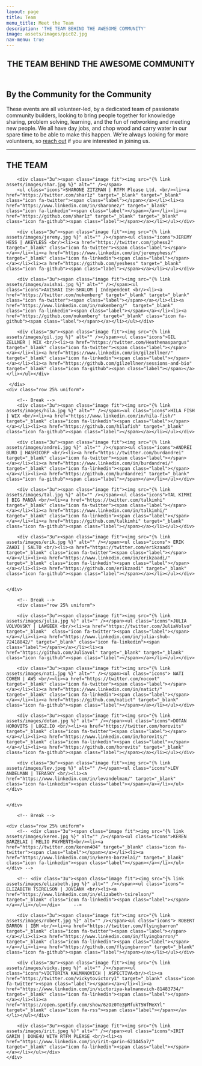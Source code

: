 ```yaml
---
layout: page
title: Team
menu_title: Meet the Team 
description: 'THE TEAM BEHIND THE AWESOME COMMUNITY'
image: assets/images/pic02.jpg
nav-menu: true
---
```


<!-- Main -->
<div id="main" class="alt">

<!-- One -->
<section id="one">
	<div class="inner">
		<header class="major">
			<h1>THE TEAM BEHIND THE AWESOME COMMUNITY</h1>
		</header>

<!-- Content -->
<h2 id="content">By the Community for the Community</h2>

<div class="box">
	<p>These events are all volunteer-led, by a dedicated team of passionate community builders, looking to bring people together for knowledge sharing, problem solving, learning, and the fun of networking and meeting new people.  We all have day jobs, and chop wood and carry water in our spare time to be able to make this happen. We're always looking for more volunteers, so <a href="#contact">reach out</a> if you are interested in joining us.</p>
</div>

<hr class="major" />

<!-- Elements -->
<h2 id="elements">THE TEAM</h2>
<div class="row 200%">
	<div class="12u 12u$(small)">

<!-- Image -->
<div class="box alt">
	<div class="row 25% uniform">

        <div class="3u"><span class="image fit"><img src="{% link assets/images/shar.jpg %}" alt="" /></span>
        <ul class="icons">SHARONE ZITZMAN | RTFM Please Ltd. <br/><li><a href="https://twitter.com/shar1z" target="_blank" target="_blank" class="icon fa-twitter"><span class="label"></span></a></li><li><a href="https://www.linkedin.com/in/sharonez/" target="_blank" class="icon fa-linkedin"><span class="label"></span></a></li><li><a href="https://github.com/shar1z" target="_blank" target="_blank" class="icon fa-github"><span class="label"></span></a></li></ul></div>

        <div class="3u"><span class="image fit"><img src="{% link assets/images/jeremy.jpg %}" alt="" /></span><ul class="icons">JEREMY HESS | AKEYLESS <br/><li><a href="https://twitter.com/jphess2" target="_blank" class="icon fa-twitter"><span class="label"></span></a></li><li><a href="https://www.linkedin.com/in/jeremyphess/" target="_blank" class="icon fa-linkedin"><span class="label"></span></a></li><li><a href="https://github.com/yeshess" target="_blank" class="icon fa-github"><span class="label"></span></a></li></ul></div>

		<div class="3u"><span class="image fit"><img src="{% link assets/images/avishai.jpg %}" alt="" /></span><ul class="icons">AVISHAI ISH-SHALOM | Independent <br/><li><a href="https://twitter.com/nukemberg" target="_blank" target="_blank" class="icon fa-twitter"><span class="label"></span></a></li><li><a href="https://www.linkedin.com/in/nukemberg/"  target="_blank" class="icon fa-linkedin"><span class="label"></span></a></li><li><a href="https://github.com/nukemberg" target="_blank" class="icon fa-github"><span class="label"></span></a></li></ul></div>

		<div class="3u"><span class="image fit"><img src="{% link assets/images/gil.jpg %}" alt="" /></span><ul class="icons">GIL ZELLNER | WIX <br/><li><a href="https://twitter.com/Heathenaspargus" target="_blank" class="icon fa-twitter"><span class="label"></span></a></li><li><a href="https://www.linkedin.com/in/gilzellner/" target="_blank" class="icon fa-linkedin"><span class="label"></span></a></li><li><a href="https://github.com/gilzellner/sessions-and-bio" target="_blank" class="icon fa-github"><span class="label"></span></a></li></ul></div>

     </div>
    <div class="row 25% uniform">

		<!-- Break -->
		<div class="3u"><span class="image fit"><img src="{% link assets/images/hila.jpg %}" alt="" /></span><ul class="icons">HILA FISH | WIX <br/><li><a href="https://www.linkedin.com/in/hila-fish/" target="_blank" class="icon fa-linkedin"><span class="label"></span></a></li><li><a href="https://github.com/hilafish" target="_blank" class="icon fa-github"><span class="label"></span></a></li></ul></div>

		<div class="3u"><span class="image fit"><img src="{% link assets/images/andrei.jpg %}" alt="" /></span><ul class="icons">ANDREI BURD | HASHICORP <br/><li><a href="https://twitter.com/burdandrei" target="_blank" class="icon fa-twitter"><span class="label"></span></a></li><li><a href="https://www.linkedin.com/in/burdandrei/" target="_blank" class="icon fa-linkedin"><span class="label"></span></a></li><li><a href="https://github.com/burdandrei" target="_blank" class="icon fa-github"><span class="label"></span></a></li></ul></div>

		<div class="3u"><span class="image fit"><img src="{% link assets/images/tal.jpg %}" alt="" /></span><ul class="icons">TAL KIMHI | BIG PANDA <br/><li><a href="https://twitter.com/talkimhi" target="_blank" class="icon fa-twitter"><span class="label"></span></a></li><li><a href="https://www.linkedin.com/in/talkimhi/" target="_blank" class="icon fa-linkedin"><span class="label"></span></a></li><li><a href="https://github.com/talkimhi" target="_blank" class="icon fa-github"><span class="label"></span></a></li></ul></div>

        <div class="3u"><span class="image fit"><img src="{% link assets/images/erik.jpg %}" alt="" /></span><ul class="icons"> ERIK ZAADI | SALTO <br/><li><a href="https://twitter.com/erikzaadi" target="_blank" class="icon fa-twitter"><span class="label"></span></a></li><li><a href="https://www.linkedin.com/in/erikzaadi/" target="_blank" class="icon fa-linkedin"><span class="label"></span></a></li><li><a href="https://github.com/erikzaadi" target="_blank" class="icon fa-github"><span class="label"></span></a></li></ul></div>


    </div>

		<!-- Break -->
    	<div class="row 25% uniform">
		
		<div class="3u"><span class="image fit"><img src="{% link assets/images/julia.jpg %}" alt="" /></span><ul class="icons">JULIA VOLVOVSKY | LAWGEEX <br/><li><a href="https://twitter.com/JuliaVolvo" target="_blank"  class="icon fa-twitter"><span class="label"></span></a></li><li><a href="https://www.linkedin.com/in/julia-shub-72418842/" target="_blank" class="icon fa-linkedin"><span class="label"></span></a></li><li><a href="https://github.com/Juliavol" target="_blank" target="_blank" class="icon fa-github"><span class="label"></span></a></li></ul></div>

        <div class="3u"><span class="image fit"><img src="{% link assets/images/nati.jpg %}" alt="" /></span><ul class="icons"> NATI COHEN | AWS <br/><li><a href="https://twitter.com/nocoot" target="_blank" class="icon fa-twitter"><span class="label"></span></a></li><li><a href="https://www.linkedin.com/in/natict/" target="_blank" class="icon fa-linkedin"><span class="label"></span></a></li><li><a href="https://github.com/natict" target="_blank" class="icon fa-github"><span class="label"></span></a></li></ul></div>

        <div class="3u"><span class="image fit"><img src="{% link assets/images/dotan.jpg %}" alt="" /></span><ul class="icons">DOTAN HOROVITS | LOGZ.IO <br/><li><a href="https://twitter.com/horovits" target="_blank" class="icon fa-twitter"><span class="label"></span></a></li><li><a href="https://www.linkedin.com/in/horovits/" target="_blank" class="icon fa-linkedin"><span class="label"></span></a></li><li><a href="https://github.com/horovits" target="_blank" class="icon fa-github"><span class="label"></span></a></li></ul></div>

		<div class="3u"><span class="image fit"><img src="{% link assets/images/lev.jpeg %}" alt="" /></span><ul class="icons">LEV ANDELMAN | TERASKY <br/><li><a href="https://www.linkedin.com/in/levandelman/" target="_blank" class="icon fa-linkedin"><span class="label"></span></a></li></ul></div>
	

    </div>

        <!-- Break -->
    
    <div class="row 25% uniform">
		<!-- <div class="3u"><span class="image fit"><img src="{% link assets/images/keren.jpg %}" alt="" /></span><ul class="icons">KEREN BARZELAI | MELIO PAYMENTS<br/><li><a href="https://twitter.com/keren404" target="_blank" class="icon fa-twitter"><span class="label"></span></a></li><li><a href="https://www.linkedin.com/in/keren-barzelai/" target="_blank" class="icon fa-linkedin"><span class="label"></span></a></li></ul></div> -->

		<!-- <div class="3u"><span class="image fit"><img src="{% link assets/images/elizabeth.jpg %}" alt="" /></span><ul class="icons"> ELIZABETH TSIRELSON | JOVIANX <br/><li><a href="https://www.linkedin.com/in/elizabeth-tsirelson/" target="_blank" class="icon fa-linkedin"><span class="label"></span></a></li></ul></div>	 -->

		<div class="3u"><span class="image fit"><img src="{% link assets/images/robert.jpg %}" alt="" /></span><ul class="icons"> ROBERT BARRON | IBM <br/><li><a href="https://twitter.com/flyingbarron" target="_blank" class="icon fa-twitter"><span class="label"></span></a></li><li><a href="https://www.linkedin.com/in/flyingbarron/" target="_blank" class="icon fa-linkedin"><span class="label"></span></a></li><li><a href="https://github.com/flyingbarron" target="_blank" class="icon fa-github"><span class="label"></span></a></li></ul></div>

		<div class="3u"><span class="image fit"><img src="{% link assets/images/vicky.jpeg %}" alt="" /></span><ul class="icons">VICTORIYA KALMANOVICH | ASPECTIVA<br/><li><a href="https://twitter.com/vickytovictory1" target="_blank" class="icon fa-twitter"><span class="label"></span></a></li><li><a href="https://www.linkedin.com/in/victoriya-kalmanovich-81483734/" target="_blank" class="icon fa-linkedin"><span class="label"></span></a></li><li><a href="https://open.spotify.com/show/6zOz0Te3pMfukT5WfMeXYl" target="_blank" class="icon fa-rss"><span class="label"></span></a></li></ul></div>

        <div class="3u"><span class="image fit"><img src="{% link assets/images/irit.jpeg %}" alt="" /></span><ul class="icons">IRIT GARIN | DONE4U WITH RTFM PLEASE <br/><li><a href="https://www.linkedin.com/in/irit-garin-621445a7/" target="_blank" class="icon fa-linkedin"><span class="label"></span></a></li></ul></div>
    </div>





</div>
</div>

</div>
</section>

</div>
